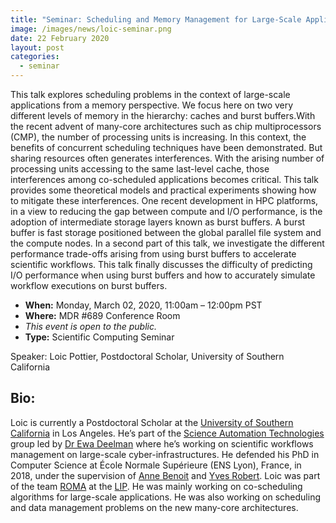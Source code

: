 ```yaml
---
title: "Seminar: Scheduling and Memory Management for Large-Scale Applications: From Caches to Burst Buffers"
image: /images/news/loic-seminar.png
date: 22 February 2020
layout: post
categories:
  - seminar
---
```


This talk explores scheduling problems in the context of large-scale applications 
from a memory perspective. We focus here on two very different levels of memory 
in the hierarchy: caches and burst buffers.With the recent advent of many-core 
architectures such as chip multiprocessors (CMP), the number of processing units 
is increasing. In this context, the benefits of concurrent scheduling techniques 
have been demonstrated. But sharing resources often generates interferences. With 
the arising number of processing units accessing to the same last-level cache, 
those interferences among co-scheduled applications becomes critical. This talk 
provides some theoretical models and practical experiments showing how to mitigate 
these interferences. One recent development in HPC platforms, in a view to reducing 
the gap between compute and I/O performance, is the adoption of intermediate storage 
layers known as burst buffers. A burst buffer is fast storage positioned between 
the global parallel file system and the compute nodes. In a second part of this 
talk, we investigate the different performance trade-offs arising from using burst 
buffers to accelerate scientific workflows. This talk finally discusses the 
difficulty of predicting I/O performance when using burst buffers and how to 
accurately simulate workflow executions on burst buffers.

- **When:** Monday, March 02, 2020, 11:00am – 12:00pm PST
- **Where:** MDR #689 Conference Room
- _This event is open to the public._
- **Type:** Scientific Computing Seminar

Speaker: Loic Pottier, Postdoctoral Scholar, University of Southern California

## Bio:

Loic is currently a Postdoctoral Scholar at the [University of Southern California](https://viterbischool.usc.edu/) 
in Los Angeles. He’s part of the [Science Automation Technologies](https://scitech.isi.edu/) 
group led by [Dr Ewa Deelman](https://deelman.isi.edu/) where he’s working on 
scientific workflows management on large-scale cyber-infrastructures.
He defended his PhD in Computer Science at École Normale Supérieure (ENS Lyon), France, 
in 2018, under the supervision of [Anne Benoit](http://graal.ens-lyon.fr/~abenoit) and 
[Yves Robert](http://graal.ens-lyon.fr/~yrobert/). Loic was part of the team 
[ROMA](http://www.ens-lyon.fr/LIP/ROMA/) at the [LIP](http://www.ens-lyon.fr/LIP/web-n/).
He was mainly working on co-scheduling algorithms for large-scale applications. He 
was also working on scheduling and data management problems on the new many-core 
architectures.
